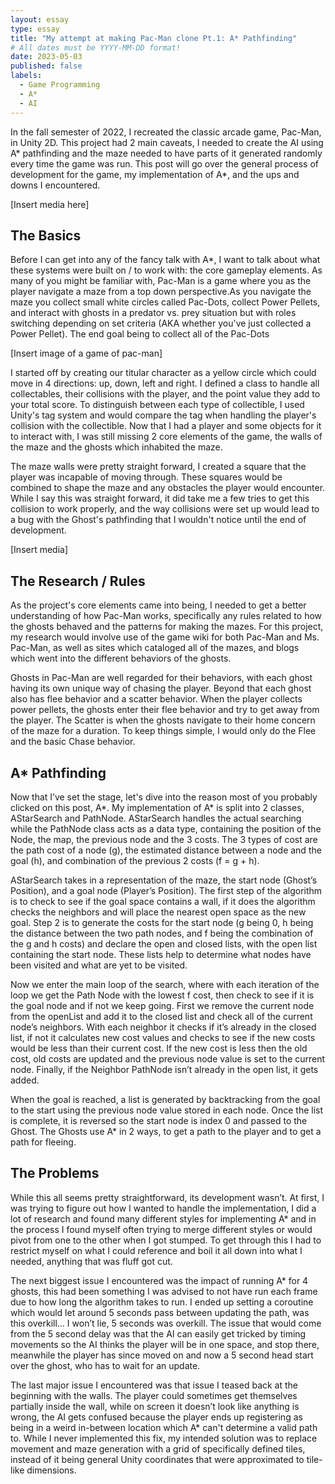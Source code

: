 ```yaml
---
layout: essay
type: essay
title: "My attempt at making Pac-Man clone Pt.1: A* Pathfinding"
# All dates must be YYYY-MM-DD format!
date: 2023-05-03
published: false
labels:
  - Game Programming
  - A*
  - AI
---
```


In the fall semester of 2022, I recreated the classic arcade game, Pac-Man, in Unity 2D. This project had 2 main caveats, I needed to create the AI using A* pathfinding and the maze needed to have parts of it generated randomly every time the game was run. This post will go over the general process of development for the game, my implementation of A*, and the ups and downs I encountered.

[Insert media here]

## The Basics

Before I can get into any of the fancy talk with A*, I want to talk about what these systems were built on / to work with: the core gameplay elements. As many of you might be familiar with, Pac-Man is a game where you as the player navigate a maze from a top down perspective.As you navigate the maze you collect small white circles called Pac-Dots, collect Power Pellets, and interact with ghosts in a predator vs. prey situation but with roles switching depending on set criteria (AKA whether you've just collected a Power Pellet). The end goal being to collect all of the Pac-Dots

[Insert image of a game of pac-man]

I started off by creating our titular character as a yellow circle which could move in 4 directions: up, down, left and right. I defined a class to handle all collectables, their collisions with the player, and the point value they add to your total score. To distinguish between each type of collectible, I used Unity's tag system and would compare the tag when handling the player's collision with the collectible. Now that I had a player and some objects for it to interact with, I was still missing 2 core elements of the game, the walls of the maze and the ghosts which inhabited the maze.

The maze walls were pretty straight forward, I created a square that the player was incapable of moving through. These squares would be combined to shape the maze and any obstacles the player would encounter. While I say this was straight forward, it did take me a few tries to get this collision to work properly, and the way collisions were set up would lead to a bug with the Ghost's pathfinding that I wouldn't notice until the end of development.

[Insert media]

## The Research / Rules

As the project's core elements came into being, I needed to get a better understanding of how Pac-Man works, specifically any rules related to how the ghosts behaved and the patterns for making the mazes. For this project, my research would involve use of the game wiki for both Pac-Man and Ms. Pac-Man, as well as sites which cataloged all of the mazes, and blogs which went into the different behaviors of the ghosts.

Ghosts in Pac-Man are well regarded for their behaviors, with each ghost having its own unique way of chasing the player. Beyond that each ghost also has flee behavior and a scatter behavior. When the player collects power pellets, the ghosts enter their flee behavior and try to get away from the player. The Scatter is when the ghosts navigate to their home concern of the maze for a duration. To keep things simple, I would only do the Flee and the basic Chase behavior.

## A* Pathfinding

Now that I’ve set the stage, let's dive into the reason most of you probably clicked on this post, A*. My implementation of A* is split into 2 classes, AStarSearch and PathNode. AStarSearch handles the actual searching while the PathNode class acts as a data type, containing the position of the Node, the map, the previous node and the 3 costs. The 3 types of cost are the path cost of a node (g), the estimated distance between a node and the goal (h), and combination of the previous 2 costs (f = g + h).

AStarSearch takes in a representation of the maze, the start node (Ghost’s Position), and a goal node (Player’s Position). The first step of the algorithm is to check to see if the goal space contains a wall, if it does the algorithm checks the neighbors and will place the nearest open space as the new goal. Step 2 is to generate the costs for the start node (g being 0, h being the distance between the two path nodes, and f being the combination of the g and h costs) and declare the open and closed lists, with the open list containing the start node. These lists help to determine what nodes have been visited and what are yet to be visited.

Now we enter the main loop of the search, where with each iteration of the loop we get the Path Node with the lowest f cost, then check to see if it is the goal node and if not we keep going. First we remove the current node from the openList and add it to the closed list and check all of the current node’s neighbors. With each neighbor it checks if it’s already in the closed list, if not it calculates new cost values and checks to see if the new costs would be less than their current cost. If the new cost is less then the old cost, old costs are updated and the previous node value is set to the current node. Finally, if the Neighbor PathNode isn’t already in the open list, it gets added.

When the goal is reached, a list is generated by backtracking from the goal to the start using the previous node value stored in each node. Once the list is complete, it is reversed so the start node is index 0 and passed to the Ghost. The Ghosts use A* in 2 ways, to get a path to the player and to get a path for fleeing.

## The Problems

While this all seems pretty straightforward, its development wasn’t. At first, I was trying to figure out how I wanted to handle the implementation, I did a lot of research and found many different styles for implementing A* and in the process I found myself often trying to merge different styles or would pivot from one to the other when I got stumped. To get through this I had to restrict myself on what I could reference and boil it all down into what I needed, anything that was fluff got cut.

The next biggest issue I encountered was the impact of running A* for 4 ghosts, this had been something I was advised to not have run each frame due to how long the algorithm takes to run. I ended up setting a coroutine which would let around 5 seconds pass between updating the path, was this overkill… I won’t lie, 5 seconds was overkill. The issue that would come from the 5 second delay was that the AI can easily get tricked by timing movements so the AI thinks the player will be in one space, and stop there, meanwhile the player has since moved on and now a 5 second head start over the ghost, who has to wait for an update.

The last major issue I encountered was that issue I teased back at the beginning with the walls. The player could sometimes get themselves partially inside the wall, while on screen it doesn’t look like anything is wrong, the AI gets confused because the player ends up registering as being in a weird in-between location which A* can't determine a valid path to. While I never implemented this fix, my intended solution was to replace movement and maze generation with a grid of specifically defined tiles, instead of it being general Unity coordinates that were approximated to tile-like dimensions.

